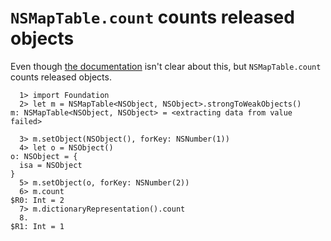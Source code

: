 # `NSMapTable.count` counts released objects

Even though [the documentation](https://developer.apple.com/documentation/foundation/nsmaptable/1391360-count) isn't clear about this, but `NSMapTable.count` counts released objects.

```
  1> import Foundation
  2> let m = NSMapTable<NSObject, NSObject>.strongToWeakObjects()
m: NSMapTable<NSObject, NSObject> = <extracting data from value failed>

  3> m.setObject(NSObject(), forKey: NSNumber(1))
  4> let o = NSObject()
o: NSObject = {
  isa = NSObject
}
  5> m.setObject(o, forKey: NSNumber(2))
  6> m.count
$R0: Int = 2
  7> m.dictionaryRepresentation().count
  8.
$R1: Int = 1
```
